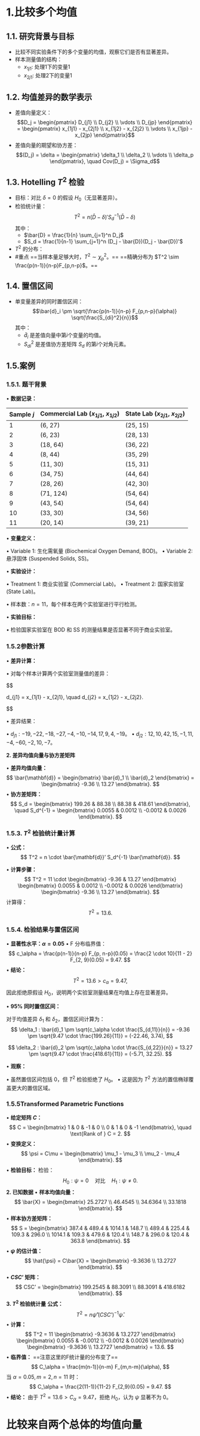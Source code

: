 
# 1.比较多个均值

## 1.1. **研究背景与目标**

- 比较不同实验条件下的多个变量的均值，观察它们是否有显著差异。
- 样本测量值的结构：
    - $x_{1j1}$: 处理1下的变量1
    - $x_{2j1}$: 处理2下的变量1

## 1.2. **均值差异的数学表示**

- 差值向量定义： $$D_j = \begin{pmatrix} D_{j1} \\ D_{j2} \\ \vdots \\ D_{jp} \end{pmatrix} = \begin{pmatrix} x_{1j1} - x_{2j1} \\ x_{1j2} - x_{2j2} \\ \vdots \\ x_{1jp} - x_{2jp} \end{pmatrix}$$
- 差值向量的期望和协方差： $$(D_j) = \delta = \begin{pmatrix} \delta_1 \\ \delta_2 \\ \vdots \\ \delta_p \end{pmatrix}, \quad Cov(D_j) = \Sigma_d$$

## 1.3. **Hotelling $T^2$ 检验**

- 目标：对比 $\delta = 0$ 的假设 $H_0$（无显著差异）。
- 检验统计量： $$T^2 = n (\bar{D} - \delta)' S_d^{-1} (\bar{D} - \delta)$$ 其中：
    - $\bar{D} = \frac{1}{n} \sum_{j=1}^n D_j$
    - $S_d = \frac{1}{n-1} \sum_{j=1}^n (D_j - \bar{D})(D_j - \bar{D})'$
- $T^2$ 的分布：
- #重点
    ==当样本量足够大时，$T^2 \sim \chi^2_p$。==
    ==精确分布为 $T^2 \sim \frac{p(n-1)}{n-p}F_{p,n-p}$。==
    
## 1.4. **置信区间**

- 单变量差异的同时置信区间： $$\bar{d}_i \pm \sqrt{\frac{p(n-1)}{n-p} F_{p,n-p}(\alpha)} \sqrt{\frac{S_{di}^2}{n}}$$ 其中：
    - $\bar{d}_i$ 是差值向量中第$i$个变量的均值。
    - $S_{di}^2$ 是差值协方差矩阵 $S_d$ 的第$i$个对角元素。

## 1.5.案例

### **1.5.1. 题干背景**
• **数据记录：**

| Sample $j$ | Commercial Lab ($x_{1j1}$, $x_{1j2}$) | State Lab ($x_{2j1}$, $x_{2j2}$) |
| ---------- | ------------------------------------- | -------------------------------- |
| 1          | (6, 27)                               | (25, 15)                         |
| 2          | (6, 23)                               | (28, 13)                         |
| 3          | (18, 64)                              | (36, 22)                         |
| 4          | (8, 44)                               | (35, 29)                         |
| 5          | (11, 30)                              | (15, 31)                         |
| 6          | (34, 75)                              | (44, 64)                         |
| 7          | (28, 26)                              | (42, 30)                         |
| 8          | (71, 124)                             | (54, 64)                         |
| 9          | (43, 54)                              | (54, 64)                         |
| 10         | (33, 30)                              | (34, 56)                         |
| 11         | (20, 14)                              | (39, 21)                         |

• **变量定义：**

• Variable 1: 生化需氧量 (Biochemical Oxygen Demand, BOD)。
• Variable 2: 悬浮固体 (Suspended Solids, SS)。

• **实验设计：**

• Treatment 1: 商业实验室 (Commercial Lab)。
• Treatment 2: 国家实验室 (State Lab)。

• 样本数：$n = 11$，每个样本在两个实验室进行平行检测。

• **实验目标：**

• 检验国家实验室在 BOD 和 SS 的测量结果是否显著不同于商业实验室。

### 1.5.2参数计算

• **差异计算：**

• 对每个样本计算两个实验室测量值的差异：

$$

d_{j1} = x_{1j1} - x_{2j1}, \quad d_{j2} = x_{1j2} - x_{2j2}.

$$

• 差异结果：

• $d_{j1}: -19, -22, -18, -27, -4, -10, -14, 17, 9, 4, -19$。
• $d_{j2}: 12, 10, 42, 15, -1, 11, -4, -60, -2, 10, -7$。

**2. 差异均值向量与协方差矩阵**

• **差异均值向量：**
$$
\bar{\mathbf{d}} =
\begin{bmatrix}
\bar{d}_1 \\
\bar{d}_2
\end{bmatrix} =
\begin{bmatrix}
-9.36 \\
13.27
\end{bmatrix}.
$$
• **协方差矩阵：**
$$
S_d =
\begin{bmatrix}
199.26 & 88.38 \\
88.38 & 418.61
\end{bmatrix}, \quad S_d^{-1} =
\begin{bmatrix}
0.0055 & 0.0012 \\
-0.0012 & 0.0026
\end{bmatrix}.
$$
### **1.5.3. $T^2$ 检验统计量计算**

• **公式：**
$$
T^2 = n \cdot \bar{\mathbf{d}}’ S_d^{-1} \bar{\mathbf{d}}.
$$

• **计算步骤：**
$$
T^2 = 11 \cdot
\begin{bmatrix}
-9.36 & 13.27
\end{bmatrix}
\begin{bmatrix}
0.0055 & 0.0012 \\
-0.0012 & 0.0026
\end{bmatrix}
\begin{bmatrix}
-9.36 \\
13.27
\end{bmatrix}.
$$
计算得：
$$
T^2 = 13.6.
$$

### **1.5.4. 检验结果与置信区间**

• **显著性水平：$\alpha = 0.05$**
• F 分布临界值：
$$
c_\alpha = \frac{p(n-1)}{n-p} F_{p, n-p}(0.05) = \frac{2 \cdot 10}{11 - 2} F_{2, 9}(0.05) = 9.47.
$$
• **结论：**
$$
T^2 = 13.6 > c_\alpha = 9.47,
$$
因此拒绝原假设 $H_0$，说明两个实验室测量结果在均值上存在显著差异。

• **95% 同时置信区间：**

对于均值差异 $\delta_1$ 和 $\delta_2$，置信区间计算为：
$$
\delta_1 : \bar{d}_1 \pm \sqrt{c_\alpha \cdot \frac{S_{d,11}}{n}} = -9.36 \pm \sqrt{9.47 \cdot \frac{199.26}{11}} = (-22.46, 3.74),
$$

$$
\delta_2 : \bar{d}_2 \pm \sqrt{c_\alpha \cdot \frac{S_{d,22}}{n}} = 13.27 \pm \sqrt{9.47 \cdot \frac{418.61}{11}} = (-5.71, 32.25).
$$

• **观察：**

• 虽然置信区间包括 0，但 $T^2$ 检验拒绝了 $H_0$。
• 这是因为 $T^2$ 方法的置信椭球覆盖更大的置信区域。
### 1.5.5**Transformed Parametric Functions**

• **给定矩阵 $C$：**
$$
C =
\begin{bmatrix}
1 & 0 & -1 & 0 \\
0 & 1 & 0 & -1
\end{bmatrix}, \quad \text{Rank of } C = 2.
$$
• **变换定义：**
$$
\psi = C\mu =
\begin{bmatrix}
\mu_1 - \mu_3 \\
\mu_2 - \mu_4
\end{bmatrix}.
$$
• **检验目标：**
检验：
$$
H_0 : \psi = 0 \quad \text{对比} \quad H_1 : \psi \neq 0.
$$
**2. 已知数据**
• **样本均值向量：**
$$
\bar{X} =
\begin{bmatrix}
25.2727 \\
46.4545 \\
34.6364 \\
33.1818
\end{bmatrix}.
$$
• **样本协方差矩阵：**
$$
S =
\begin{bmatrix}
387.4 & 489.4 & 1014.1 & 148.7 \\
489.4 & 225.4 & 109.3 & 296.0 \\
1014.1 & 109.3 & 479.6 & 120.4  \\ 
148.7 & 296.0 & 120.4 & 363.8
\end{bmatrix}.
$$
• **$\psi$ 的估计值：**
$$
\hat{\psi} = C\bar{X} =
\begin{bmatrix}
-9.3636 \\
13.2727
\end{bmatrix}.
$$
• **$CSC’$ 矩阵：**
$$
CSC’ =
\begin{bmatrix}
199.2545 & 88.3091 \\
88.3091 & 418.6182
\end{bmatrix}.
$$
**3. $T^2$ 检验统计量**
**公式：**
$$
T^2 = n\hat{\psi}’(CSC’)^{-1}\hat{\psi}.
$$
• **计算：**
$$
T^2 = 11
\begin{bmatrix}
-9.3636 & 13.2727
\end{bmatrix}
\begin{bmatrix}
0.0055 & -0.0012 \\
-0.0012 & 0.0026
\end{bmatrix}
\begin{bmatrix}
-9.3636 \\
13.2727
\end{bmatrix} = 13.6.
$$
• **临界值：**
==注意这里的F统计量的分布变了==
$$
C_\alpha = \frac{m(n-1)}{n-m} F_{m,n-m}(\alpha),
$$
当 $\alpha = 0.05, m = 2, n = 11$ 时：
$$
C_\alpha = \frac{2(11-1)}{11-2} F_{2,9}(0.05) = 9.47.
$$
• **结论：**
由于 $T^2 = 13.6 > C_\alpha = 9.47$，拒绝 $H_0$，认为 $\psi$ 显著不为 0。

# 比较来自两个总体的均值向量